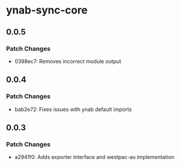 # ynab-sync-core

## 0.0.5

### Patch Changes

- 0398ec7: Removes incorrect module output

## 0.0.4

### Patch Changes

- bab2e72: Fixes issues with ynab default imports

## 0.0.3

### Patch Changes

- a2941f0: Adds exporter interface and westpac-au implementation
